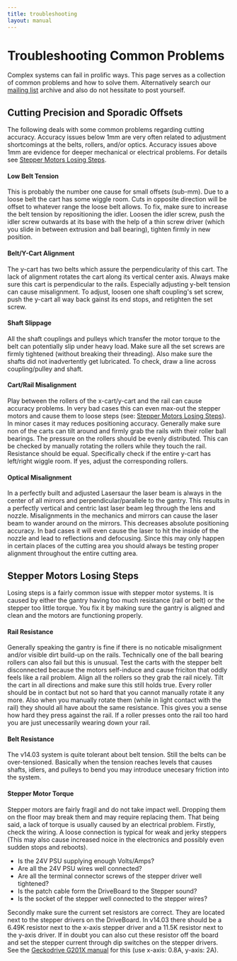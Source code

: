 ```yaml
---
title: troubleshooting
layout: manual
---
```



Troubleshooting Common Problems
===============================

Complex systems can fail in prolific ways. This page serves as a collection of common problems and how to solve them. Alternatively search our [mailing list](https://groups.google.com/forum/#!forum/lasersaur) archive and also do not hessitate to post yourself.


Cutting Precision and Sporadic Offsets
--------------------------------------
The following deals with some common problems regarding cutting accuracy. Accuracy issues below 1mm are very often related to adjustment shortcomings at the belts, rollers, and/or optics. Accuracy issues above 1mm are evidence for deeper mechanical or electrical problems. For details see [Stepper Motors Losing Steps](#stepper-motors-losing-steps). 

#### Low Belt Tension
This is probably the number one cause for small offsets (sub-mm). Due to a loose belt the cart has some wiggle room. Cuts in opposite direction will be offset to whatever range the loose belt allows. To fix, make sure to increase the belt tension by repositioning the idler. Loosen the idler screw, push the idler screw outwards at its base with the help of a thin screw driver (which you slide in between extrusion and ball bearing), tighten firmly in new position.

#### Belt/Y-Cart Alignment
The y-cart has two belts which assure the perpendicularity of this cart. The lack of alignment rotates the cart along its vertical center axis. Always make sure this cart is perpendicular to the rails. Especially adjusting y-belt tension can cause misalignment. To adjust, loosen one shaft coupling's set screw, push the y-cart all way back gainst its end stops, and retighten the set screw.

#### Shaft Slippage
All the shaft couplings and pulleys which transfer the motor torque to the belt can potentially slip under heavy load. Make sure all the set screws are firmly tightened (without breaking their threading). Also make sure the shafts did not inadvertently get lubricated. To check, draw a line across coupling/pulley and shaft.

#### Cart/Rail Misalignment
Play between the rollers of the x-cart/y-cart and the rail can cause accuracy problems. In very bad cases this can even max-out the stepper motors and cause them to loose steps (see: [Stepper Motors Losing Steps](#stepper-motors-losing-steps)). In minor cases it may reduces positioning accuracy. Generally make sure non of the carts can tilt around and firmly grab the rails with their roller ball bearings. The pressure on the rollers should be evenly distributed. This can be checked by manually rotating the rollers while they touch the rail. Resistance should be equal. Specifically check if the entire y-cart has left/right wiggle room. If yes, adjust the corresponding rollers.

#### Optical Misalignment
In a perfectly built and adjusted Lasersaur the laser beam is always in the center of all mirrors and perpendicular/parallele to the gantry. This results in a perfectly vertical and centric last laser beam leg through the lens and nozzle. Misalignments in the mechanics and mirrors can cause the laser beam to wander around on the mirrors. This decreases absolute positioning accuracy. In bad cases it will even cause the laser to hit the inside of the nozzle and lead to reflections and defocusing. Since this may only happen in certain places of the cutting area you should always be testing proper alignment throughout the entire cutting area.




Stepper Motors Losing Steps
---------------------------
Losing steps is a fairly common issue with stepper motor systems. It is caused by either the gantry having too much resistance (rail or belt) or the stepper too little torque. You fix it by making sure the gantry is aligned and clean and the motors are functioning properly.

#### Rail Resistance
Generally speaking the gantry is fine if there is no noticable misalignment and/or visible dirt build-up on the rails. Technically one of the ball bearing rollers can also fail but this is unusual. Test the carts with the stepper belt disconnected because the motors self-induce and cause friciton that oddly feels like a rail problem. Align all the rollers so they grab the rail nicely. Tilt the cart in all directions and make sure this still holds true. Every roller should be in contact but not so hard that you cannot manually rotate it any more. Also when you manually rotate them (while in light contact with the rail) they should all have about the same resistance. This gives you a sense how hard they press against the rail. If a roller presses onto the rail too hard you are just unecessarily wearing down your rail.

#### Belt Resistance
The v14.03 system is quite tolerant about belt tension. Still the belts can be over-tensioned. Basically when the tension reaches levels that causes shafts, idlers, and pulleys to bend you may introduce unecesary friction into the system.

#### Stepper Motor Torque
Stepper motors are fairly fragil and do not take impact well. Dropping them on the floor may break them and may require replacing them. That being said, a lack of torque is usually caused by an electrical problem. Firstly, check the wiring. A loose connection is typical for weak and jerky steppers (This may also cause increased noice in the electronics and possibly even sudden stops and reboots).

  - Is the 24V PSU supplying enough Volts/Amps?
  - Are all the 24V PSU wires well connected?
  - Are all the terminal connector screws of the stepper driver well tightened?
  - Is the patch cable form the DriveBoard to the Stepper sound?
  - Is the socket of the stepper well connected to the stepper wires?

Secondly make sure the current set resistors are correct. They are located next to the stepper drivers on the DriveBoard. In v14.03 there should be a 6.49K resistor next to the x-axis stepper driver and a 11.5K resistor next to the y-axis driver. If in doubt you can also cut these resistor off the board and set the stepper current through dip switches on the stepper drivers. See the [Geckodrive G201X manual](http://www.geckodrive.com/g201x-g210x-rev-6) for this (use x-axis: 0.8A, y-axis: 2A). 

